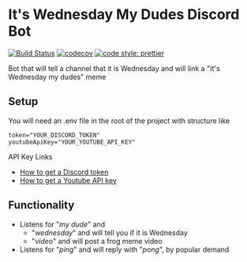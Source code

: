 # It's Wednesday My Dudes Discord Bot

[![Build Status](https://travis-ci.org/brooksbecton/ItsWednesdayMyDudesDiscordBot.svg?branch=master)](https://travis-ci.org/brooksbecton/ItsWednesdayMyDudesDiscordBot)
[![codecov](https://codecov.io/gh/brooksbecton/ItsWednesdayMyDudesDiscordBot/branch/master/graph/badge.svg)](https://codecov.io/gh/brooksbecton/ItsWednesdayMyDudesDiscordBot)
[![code style: prettier](https://img.shields.io/badge/code_style-prettier-ff69b4.svg?style=flat-square)](https://github.com/prettier/prettier)

Bot that will tell a channel that it is Wednesday and will link a "It's Wednesday my dudes" meme

## Setup

You will need an .env file in the root of the project with structure like

```env
token="YOUR_DISCORD_TOKEN"
youtubeApiKey="YOUR_YOUTUBE_API_KEY"
```

API Key Links

* [How to get a Discord token](https://github.com/reactiflux/discord-irc/wiki/Creating-a-discord-bot-&-getting-a-token)
* [How to get a Youtube API key](https://developers.google.com/youtube/registering_an_application#Create_API_Keys)

## Functionality

* Listens for "_my dude_" and
  * "_wednesday_" and will tell you if it is Wednesday
  * "_video_" and will post a frog meme video
* Listens for "_ping_" and will reply with "_pong_", by popular demand
